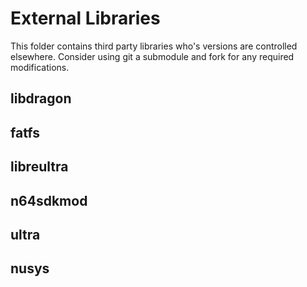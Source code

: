 # External Libraries

This folder contains third party libraries who's versions are controlled elsewhere. Consider using git a submodule and fork for any required modifications.

## libdragon

## fatfs

## libreultra

## n64sdkmod

## ultra

## nusys
